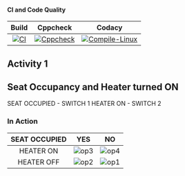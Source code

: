 #### CI and Code Quality

|Build|Cppcheck|Codacy|
|:--:|:--:|:--:|
|[![CI](https://github.com/sruthissree/embedded_Activity/actions/workflows/main.yml/badge.svg)](https://github.com/sruthissree/embedded_Activity/actions/workflows/main.yml)|[![Cppcheck](https://github.com/sruthissree/embedded_Activity/actions/workflows/CodeQulaity.yml/badge.svg)](https://github.com/sruthissree/embedded_Activity/actions/workflows/CodeQulaity.yml)|[![Compile-Linux](https://github.com/sruthissree/embedded_Activity/actions/workflows/Compile.yml/badge.svg)](https://github.com/sruthissree/embedded_Activity/actions/workflows/Compile.yml)|

## Activity 1
## Seat Occupancy and Heater turned ON
SEAT OCCUPIED - SWITCH 1
HEATER ON - SWITCH 2

### In Action

|SEAT OCCUPIED|YES|NO|
|:--:|:--:|:--:|
|HEATER ON|![op3](https://user-images.githubusercontent.com/80670539/115951982-4f5d5880-a501-11eb-9ccd-ebbf7f8019a9.jpg)|![op4](https://user-images.githubusercontent.com/80670539/115952023-7fa4f700-a501-11eb-98b6-79dbfd9549da.jpg)|
|HEATER OFF|![op2](https://user-images.githubusercontent.com/80670539/115952036-921f3080-a501-11eb-8cb5-8de090abd8c6.jpg)|![op1](https://user-images.githubusercontent.com/80670539/115952049-9d725c00-a501-11eb-8063-94a753d50894.jpg)|
